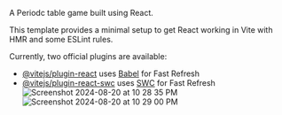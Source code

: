 A Periodc table game built using React.

This template provides a minimal setup to get React working in Vite with HMR and some ESLint rules.

Currently, two official plugins are available:


- [@vitejs/plugin-react](https://github.com/vitejs/vite-plugin-react/blob/main/packages/plugin-react/README.md) uses [Babel](https://babeljs.io/) for Fast Refresh
- [@vitejs/plugin-react-swc](https://github.com/vitejs/vite-plugin-react-swc) uses [SWC](https://swc.rs/) for Fast Refresh
![Screenshot 2024-08-20 at 10 28 35 PM](https://github.com/user-attachments/assets/c11c66a6-7ba9-47c5-b29e-730880e00b52)
![Screenshot 2024-08-20 at 10 29 00 PM](https://github.com/user-attachments/assets/6d6764d0-d78f-4bef-85b2-123e30043b4c)

